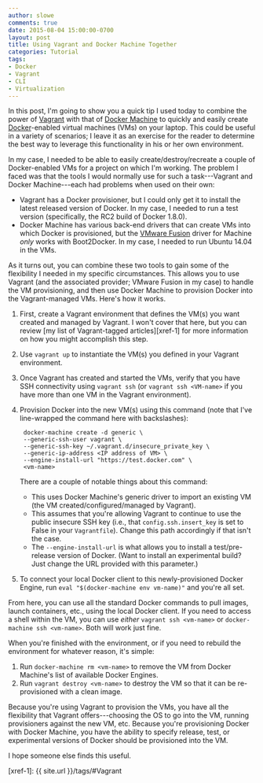 ```yaml
---
author: slowe
comments: true
date: 2015-08-04 15:00:00-0700
layout: post
title: Using Vagrant and Docker Machine Together
categories: Tutorial
tags:
- Docker
- Vagrant
- CLI
- Virtualization
---
```


In this post, I'm going to show you a quick tip I used today to combine the power of [Vagrant][link-1] with that of [Docker Machine][link-3] to quickly and easily create [Docker][link-2]-enabled virtual machines (VMs) on your laptop. This could be useful in a variety of scenarios; I leave it as an exercise for the reader to determine the best way to leverage this functionality in his or her own environment.

In my case, I needed to be able to easily create/destroy/recreate a couple of Docker-enabled VMs for a project on which I'm working. The problem I faced was that the tools I would normally use for such a task---Vagrant and Docker Machine---each had problems when used on their own:

* Vagrant has a Docker provisioner, but I could only get it to install the latest released version of Docker. In my case, I needed to run a test version (specifically, the RC2 build of Docker 1.8.0).
* Docker Machine has various back-end drivers that can create VMs into which Docker is provisioned, but the [VMware Fusion][link-4] driver for Machine _only_ works with Boot2Docker. In my case, I needed to run Ubuntu 14.04 in the VMs.

As it turns out, you can combine these two tools to gain some of the flexibility I needed in my specific circumstances. This allows you to use Vagrant (and the associated provider; VMware Fusion in my case) to handle the VM provisioning, and then use Docker Machine to provision Docker into the Vagrant-managed VMs. Here's how it works.

1. First, create a Vagrant environment that defines the VM(s) you want created and managed by Vagrant. I won't cover that here, but you can review [my list of Vagrant-tagged articles][xref-1] for more information on how you might accomplish this step.
2. Use `vagrant up` to instantiate the VM(s) you defined in your Vagrant environment.
3. Once Vagrant has created and started the VMs, verify that you have SSH connectivity using `vagrant ssh` (or `vagrant ssh <VM-name>` if you have more than one VM in the Vagrant environment).
4. Provision Docker into the new VM(s) using this command (note that I've line-wrapped the command here with backslashes):

        docker-machine create -d generic \
        --generic-ssh-user vagrant \
        --generic-ssh-key ~/.vagrant.d/insecure_private_key \
        --generic-ip-address <IP address of VM> \
        --engine-install-url "https://test.docker.com" \
        <vm-name>

    There are a couple of notable things about this command:

    * This uses Docker Machine's generic driver to import an existing VM (the VM created/configured/managed by Vagrant).
    * This assumes that you're allowing Vagrant to continue to use the public insecure SSH key (i.e., that `config.ssh.insert_key` is set to False in your `Vagrantfile`). Change this path accordingly if that isn't the case.
    * The `--engine-install-url` is what allows you to install a test/pre-release version of Docker. (Want to install an experimental build? Just change the URL provided with this parameter.)
5. To connect your local Docker client to this newly-provisioned Docker Engine, run `eval "$(docker-machine env vm-name)"` and you're all set.

From here, you can use all the standard Docker commands to pull images, launch containers, etc., using the local Docker client. If you need to access a shell within the VM, you can use _either_ `vagrant ssh <vm-name>` or `docker-machine ssh <vm-name>`. Both will work just fine.

When you're finished with the environment, or if you need to rebuild the environment for whatever reason, it's simple:

1. Run `docker-machine rm <vm-name>` to remove the VM from Docker Machine's list of available Docker Engines.
2. Run `vagrant destroy <vm-name>` to destroy the VM so that it can be re-provisioned with a clean image.

Because you're using Vagrant to provision the VMs, you have all the flexibility that Vagrant offers---choosing the OS to go into the VM, running provisioners against the new VM, etc. Because you're provisioning Docker with Docker Machine, you have the ability to specify release, test, or experimental versions of Docker should be provisioned into the VM.

I hope someone else finds this useful.


[link-1]: http://www.vagrantup.com/
[link-2]: https://www.docker.com/
[link-3]: https://docs.docker.com/machine/
[link-4]: http://www.vmware.com/products/fusion/
[xref-1]: {{ site.url }}/tags/#Vagrant
